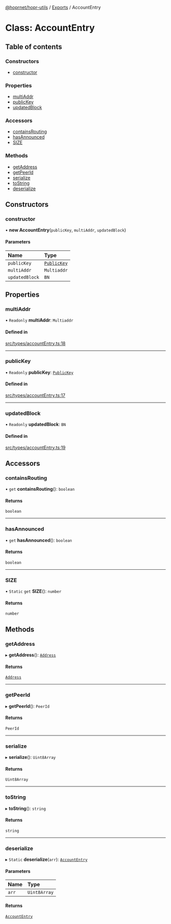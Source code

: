 [@hoprnet/hopr-utils](../README.md) / [Exports](../modules.md) / AccountEntry

# Class: AccountEntry

## Table of contents

### Constructors

- [constructor](AccountEntry.md#constructor)

### Properties

- [multiAddr](AccountEntry.md#multiaddr)
- [publicKey](AccountEntry.md#publickey)
- [updatedBlock](AccountEntry.md#updatedblock)

### Accessors

- [containsRouting](AccountEntry.md#containsrouting)
- [hasAnnounced](AccountEntry.md#hasannounced)
- [SIZE](AccountEntry.md#size)

### Methods

- [getAddress](AccountEntry.md#getaddress)
- [getPeerId](AccountEntry.md#getpeerid)
- [serialize](AccountEntry.md#serialize)
- [toString](AccountEntry.md#tostring)
- [deserialize](AccountEntry.md#deserialize)

## Constructors

### constructor

• **new AccountEntry**(`publicKey`, `multiAddr`, `updatedBlock`)

#### Parameters

| Name | Type |
| :------ | :------ |
| `publicKey` | [`PublicKey`](PublicKey.md) |
| `multiAddr` | `Multiaddr` |
| `updatedBlock` | `BN` |

## Properties

### multiAddr

• `Readonly` **multiAddr**: `Multiaddr`

#### Defined in

[src/types/accountEntry.ts:18](https://github.com/hoprnet/hoprnet/blob/master/packages/utils/src/types/accountEntry.ts#L18)

___

### publicKey

• `Readonly` **publicKey**: [`PublicKey`](PublicKey.md)

#### Defined in

[src/types/accountEntry.ts:17](https://github.com/hoprnet/hoprnet/blob/master/packages/utils/src/types/accountEntry.ts#L17)

___

### updatedBlock

• `Readonly` **updatedBlock**: `BN`

#### Defined in

[src/types/accountEntry.ts:19](https://github.com/hoprnet/hoprnet/blob/master/packages/utils/src/types/accountEntry.ts#L19)

## Accessors

### containsRouting

• `get` **containsRouting**(): `boolean`

#### Returns

`boolean`

___

### hasAnnounced

• `get` **hasAnnounced**(): `boolean`

#### Returns

`boolean`

___

### SIZE

• `Static` `get` **SIZE**(): `number`

#### Returns

`number`

## Methods

### getAddress

▸ **getAddress**(): [`Address`](Address.md)

#### Returns

[`Address`](Address.md)

___

### getPeerId

▸ **getPeerId**(): `PeerId`

#### Returns

`PeerId`

___

### serialize

▸ **serialize**(): `Uint8Array`

#### Returns

`Uint8Array`

___

### toString

▸ **toString**(): `string`

#### Returns

`string`

___

### deserialize

▸ `Static` **deserialize**(`arr`): [`AccountEntry`](AccountEntry.md)

#### Parameters

| Name | Type |
| :------ | :------ |
| `arr` | `Uint8Array` |

#### Returns

[`AccountEntry`](AccountEntry.md)
